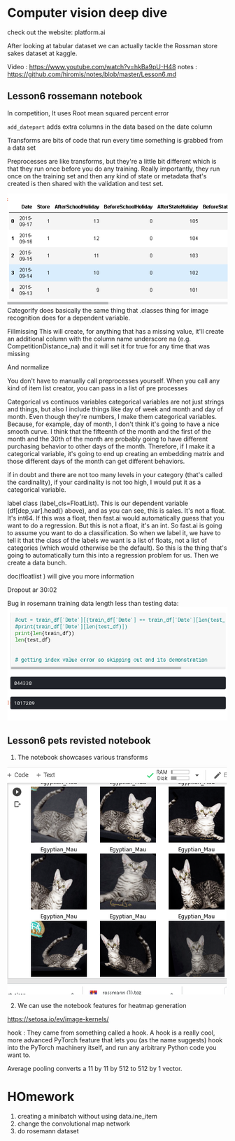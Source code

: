 # Computer vision deep dive

check out the website: platform.ai

After looking at tabular dataset we can actually tackle the Rossman store sakes dataset at kaggle.

Video : https://www.youtube.com/watch?v=hkBa9pU-H48
notes : https://github.com/hiromis/notes/blob/master/Lesson6.md

## Lesson6 rossemann notebook

In competition, It uses Root mean squared percent error

`add_datepart` adds extra columns in the data based on the date column

Transforms are bits of code that run every time something is grabbed from a data set 

 Preprocesses are like transforms, but they're a little bit different which is that they run once before you do any training. Really importantly, they run once on the training set and then any kind of state or metadata that's created is then shared with the validation and test set.

![](rosemann_cleaning.png)
Categorify does basically the same thing that .classes thing for image recognition does for a dependent variable. 

Fillmissing This will create, for anything that has a missing value, it'll create an additional column with the column name underscore na (e.g. CompetitionDistance_na) and it will set it for true for any time that was missing

And normalize

You don't have to manually call preprocesses yourself. When you call any kind of item list creator, you can pass in a list of pre processes

Categorical vs continuos variables
 categorical variables are not just strings and things, but also I include things like day of week and month and day of month. Even though they're numbers, I make them categorical variables. Because, for example, day of month, I don't think it's going to have a nice smooth curve. I think that the fifteenth of the month and the first of the month and the 30th of the month are probably going to have different purchasing behavior to other days of the month. Therefore, if I make it a categorical variable, it's going to end up creating an embedding matrix and those different days of the month can get different behaviors.

 if in doubt and there are not too many levels in your category (that's called the cardinality), if your cardinality is not too high, I would put it as a categorical variable. 

 label class (label_cls=FloatList). This is our dependent variable (df[dep_var].head() above), and as you can see, this is sales. It's not a float. It's int64. If this was a float, then fast.ai would automatically guess that you want to do a regression. But this is not a float, it's an int. So fast.ai is going to assume you want to do a classification. So when we label it, we have to tell it that the class of the labels we want is a list of floats, not a list of categories (which would otherwise be the default). So this is the thing that's going to automatically turn this into a regression problem for us. Then we create a data bunch.

 doc(floatlist ) will give you more information

 Dropout ar 30:02

Bug in rosemann training data length less than testing data:
![](rosemann_bug.png)

## Lesson6 pets revisted notebook

1. The notebook showcases various transforms

![](cat.png)

2. We can use the notebook features for heatmap generation

https://setosa.io/ev/image-kernels/

hook : They came from something called a hook. A hook is a really cool, more advanced PyTorch feature that lets you (as the name suggests) hook into the PyTorch machinery itself, and run any arbitrary Python code you want to. 

Average pooling converts a 11 by 11 by 512 to 512 by 1 vector.

# HOmework 
1. creating a minibatch without using data.ine_item
2. change the convolutional map network
3. do rosemann dataset
